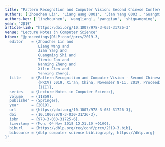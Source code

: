 ```yaml
---
title: "Pattern Recognition and Computer Vision: Second Chinese Conference, PRCV 2019, Xi'an, China, November 8-11, 2019, Proceedings, Part III"
authors: ['Zhouchen Lin', 'Liang Wang 0001', 'Jian Yang 0003', 'Guangming Shi', 'Tieniu Tan', 'Nanning Zheng', 'Xilin Chen', 'Yanning Zhang']
authors-key: ['linzhouchen', 'wangliang', 'yangjian', 'shiguangming', 'tantieniu', 'zhengnanning', 'chenxilin', 'zhangyanning']
year: "2019"
article-link: "https://doi.org/10.1007/978-3-030-31726-3"
venue: "Lecture Notes in Computer Science"
bibex: "@proceedings{DBLP:conf/prcv/2019-3,
  editor    = {Zhouchen Lin and
               Liang Wang and
               Jian Yang and
               Guangming Shi and
               Tieniu Tan and
               Nanning Zheng and
               Xilin Chen and
               Yanning Zhang},
  title     = {Pattern Recognition and Computer Vision - Second Chinese Conference,
               {PRCV} 2019, Xi'an, China, November 8-11, 2019, Proceedings, Part
               {III}},
  series    = {Lecture Notes in Computer Science},
  volume    = {11859},
  publisher = {Springer},
  year      = {2019},
  url       = {https://doi.org/10.1007/978-3-030-31726-3},
  doi       = {10.1007/978-3-030-31726-3},
  isbn      = {978-3-030-31725-6},
  timestamp = {Mon, 04 Nov 2019 15:51:20 +0100},
  biburl    = {https://dblp.org/rec/conf/prcv/2019-3.bib},
  bibsource = {dblp computer science bibliography, https://dblp.org}
}"
---
```

